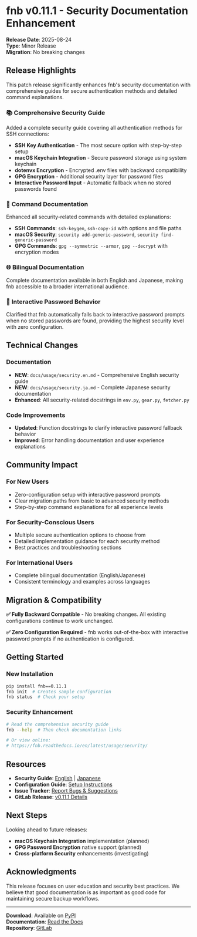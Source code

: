 # fnb v0.11.1 - Security Documentation Enhancement

**Release Date**: 2025-08-24  
**Type**: Minor Release  
**Migration**: No breaking changes  

## Release Highlights

This patch release significantly enhances fnb's security documentation with comprehensive guides for secure authentication methods and detailed command explanations.

### 📚 **Comprehensive Security Guide**

Added a complete security guide covering all authentication methods for SSH connections:

- **SSH Key Authentication** - The most secure option with step-by-step setup
- **macOS Keychain Integration** - Secure password storage using system keychain  
- **dotenvx Encryption** - Encrypted .env files with backward compatibility
- **GPG Encryption** - Additional security layer for password files
- **Interactive Password Input** - Automatic fallback when no stored passwords found

### 🔧 **Command Documentation**

Enhanced all security-related commands with detailed explanations:

- **SSH Commands**: `ssh-keygen`, `ssh-copy-id` with options and file paths
- **macOS Security**: `security add-generic-password`, `security find-generic-password`
- **GPG Commands**: `gpg --symmetric --armor`, `gpg --decrypt` with encryption modes

### 🌐 **Bilingual Documentation**

Complete documentation available in both English and Japanese, making fnb accessible to a broader international audience.

### 🔄 **Interactive Password Behavior**

Clarified that fnb automatically falls back to interactive password prompts when no stored passwords are found, providing the highest security level with zero configuration.

## Technical Changes

### Documentation

- **NEW**: `docs/usage/security.en.md` - Comprehensive English security guide
- **NEW**: `docs/usage/security.ja.md` - Complete Japanese security documentation
- **Enhanced**: All security-related docstrings in `env.py`, `gear.py`, `fetcher.py`

### Code Improvements

- **Updated**: Function docstrings to clarify interactive password fallback behavior
- **Improved**: Error handling documentation and user experience explanations

## Community Impact

### For New Users
- Zero-configuration setup with interactive password prompts
- Clear migration paths from basic to advanced security methods
- Step-by-step command explanations for all experience levels

### For Security-Conscious Users
- Multiple secure authentication options to choose from
- Detailed implementation guidance for each security method
- Best practices and troubleshooting sections

### For International Users
- Complete bilingual documentation (English/Japanese)
- Consistent terminology and examples across languages

## Migration & Compatibility

**✅ Fully Backward Compatible** - No breaking changes. All existing configurations continue to work unchanged.

**✅ Zero Configuration Required** - fnb works out-of-the-box with interactive password prompts if no authentication is configured.

## Getting Started

### New Installation
```bash
pip install fnb==0.11.1
fnb init  # Creates sample configuration
fnb status  # Check your setup
```

### Security Enhancement
```bash
# Read the comprehensive security guide
fnb --help  # Then check documentation links

# Or view online:
# https://fnb.readthedocs.io/en/latest/usage/security/
```

## Resources

- **Security Guide**: [English](../usage/security.en.md) | [Japanese](../usage/security.ja.md)
- **Configuration Guide**: [Setup Instructions](../usage/configuration.md)
- **Issue Tracker**: [Report Bugs & Suggestions](https://gitlab.com/qumasan/fnb/-/issues)
- **GitLab Release**: [v0.11.1 Details](https://gitlab.com/qumasan/fnb/-/releases/0.11.1)

## Next Steps

Looking ahead to future releases:
- **macOS Keychain Integration** implementation (planned)
- **GPG Password Encryption** native support (planned) 
- **Cross-platform Security** enhancements (investigating)

## Acknowledgments

This release focuses on user education and security best practices. We believe that good documentation is as important as good code for maintaining secure backup workflows.

---

**Download**: Available on [PyPI](https://pypi.org/project/fnb/0.11.1/)  
**Documentation**: [Read the Docs](https://fnb.readthedocs.io/)  
**Repository**: [GitLab](https://gitlab.com/qumasan/fnb)
